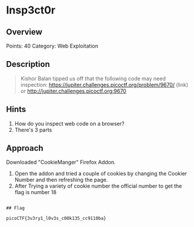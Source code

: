 # Insp3ct0r

## Overview

Points: 40
Category: Web Exploitation

## Description

> Kishor Balan tipped us off that the following code may need inspection: 
> https://jupiter.challenges.picoctf.org/problem/9670/ (link) or http://jupiter.challenges.picoctf.org:9670
## Hints

1. How do you inspect web code on a browser?
2. There's 3 parts

## Approach

Downloaded "CookieManger" Firefox Addon.

1. Open the addon and tried a couple of cookies by changing the Cookier Number and then refreshing the page.
2. After Trying a variety of cookie number the official number to get the flag is number 18

```

## Flag

picoCTF{3v3ry1_l0v3s_c00k135_cc9110ba}
